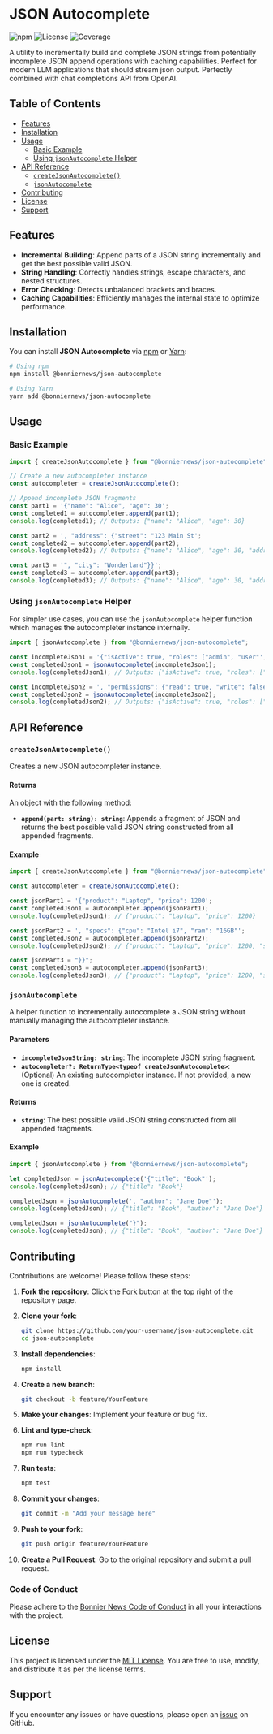# JSON Autocomplete

![npm](https://img.shields.io/npm/v/@bonniernews/json-autocomplete)
![License](https://img.shields.io/npm/l/@bonniernews/json-autocomplete)
![Coverage](https://img.shields.io/badge/coverage-100%25-brightgreen)

A utility to incrementally build and complete JSON strings from potentially incomplete JSON append operations with caching capabilities. Perfect for modern LLM applications that should stream json output. Perfectly combined with chat completions API from OpenAI.

## Table of Contents

- [Features](#features)
- [Installation](#installation)
- [Usage](#usage)
  - [Basic Example](#basic-example)
  - [Using `jsonAutocomplete` Helper](#using-jsonautocomplete-helper)
- [API Reference](#api-reference)
  - [`createJsonAutocomplete()`](#createjsonautocomplete)
  - [`jsonAutocomplete`](#jsonautocomplete)
- [Contributing](#contributing)
- [License](#license)
- [Support](#support)

## Features

- **Incremental Building**: Append parts of a JSON string incrementally and get the best possible valid JSON.
- **String Handling**: Correctly handles strings, escape characters, and nested structures.
- **Error Checking**: Detects unbalanced brackets and braces.
- **Caching Capabilities**: Efficiently manages the internal state to optimize performance.

## Installation

You can install **JSON Autocomplete** via [npm](https://www.npmjs.com/) or [Yarn](https://yarnpkg.com/):

```bash
# Using npm
npm install @bonniernews/json-autocomplete

# Using Yarn
yarn add @bonniernews/json-autocomplete
```

## Usage

### Basic Example

```typescript
import { createJsonAutocomplete } from "@bonniernews/json-autocomplete";

// Create a new autocompleter instance
const autocompleter = createJsonAutocomplete();

// Append incomplete JSON fragments
const part1 = '{"name": "Alice", "age": 30';
const completed1 = autocompleter.append(part1);
console.log(completed1); // Outputs: {"name": "Alice", "age": 30}

const part2 = ', "address": {"street": "123 Main St';
const completed2 = autocompleter.append(part2);
console.log(completed2); // Outputs: {"name": "Alice", "age": 30, "address": {"street": "123 Main St"}}

const part3 = '", "city": "Wonderland"}}';
const completed3 = autocompleter.append(part3);
console.log(completed3); // Outputs: {"name": "Alice", "age": 30, "address": {"street": "123 Main St", "city": "Wonderland"}}
```

### Using `jsonAutocomplete` Helper

For simpler use cases, you can use the `jsonAutocomplete` helper function which manages the autocompleter instance internally.

```typescript
import { jsonAutocomplete } from "@bonniernews/json-autocomplete";

const incompleteJson1 = '{"isActive": true, "roles": ["admin", "user"';
const completedJson1 = jsonAutocomplete(incompleteJson1);
console.log(completedJson1); // Outputs: {"isActive": true, "roles": ["admin", "user"]}

const incompleteJson2 = ', "permissions": {"read": true, "write": false';
const completedJson2 = jsonAutocomplete(incompleteJson2);
console.log(completedJson2); // Outputs: {"isActive": true, "roles": ["admin", "user"], "permissions": {"read": true, "write": false}}
```

## API Reference

### `createJsonAutocomplete()`

Creates a new JSON autocompleter instance.

#### Returns

An object with the following method:

- **`append(part: string): string`**: Appends a fragment of JSON and returns the best possible valid JSON string constructed from all appended fragments.

#### Example

```typescript
import { createJsonAutocomplete } from "@bonniernews/json-autocomplete";

const autocompleter = createJsonAutocomplete();

const jsonPart1 = '{"product": "Laptop", "price": 1200';
const completedJson1 = autocompleter.append(jsonPart1);
console.log(completedJson1); // {"product": "Laptop", "price": 1200}

const jsonPart2 = ', "specs": {"cpu": "Intel i7", "ram": "16GB"';
const completedJson2 = autocompleter.append(jsonPart2);
console.log(completedJson2); // {"product": "Laptop", "price": 1200, "specs": {"cpu": "Intel i7", "ram": "16GB"}}

const jsonPart3 = "}}";
const completedJson3 = autocompleter.append(jsonPart3);
console.log(completedJson3); // {"product": "Laptop", "price": 1200, "specs": {"cpu": "Intel i7", "ram": "16GB"}}
```

### `jsonAutocomplete`

A helper function to incrementally autocomplete a JSON string without manually managing the autocompleter instance.

#### Parameters

- **`incompleteJsonString: string`**: The incomplete JSON string fragment.
- **`autocompleter?: ReturnType<typeof createJsonAutocomplete>`**: (Optional) An existing autocompleter instance. If not provided, a new one is created.

#### Returns

- **`string`**: The best possible valid JSON string constructed from all appended fragments.

#### Example

```typescript
import { jsonAutocomplete } from "@bonniernews/json-autocomplete";

let completedJson = jsonAutocomplete('{"title": "Book"');
console.log(completedJson); // {"title": "Book"}

completedJson = jsonAutocomplete(', "author": "Jane Doe"');
console.log(completedJson); // {"title": "Book", "author": "Jane Doe"}

completedJson = jsonAutocomplete("}");
console.log(completedJson); // {"title": "Book", "author": "Jane Doe"}
```

## Contributing

Contributions are welcome! Please follow these steps:

1. **Fork the repository**: Click the [Fork](https://github.com/BonnierNews/json-autocomplete/fork) button at the top right of the repository page.
2. **Clone your fork**:

   ```bash
   git clone https://github.com/your-username/json-autocomplete.git
   cd json-autocomplete
   ```

3. **Install dependencies**:

   ```bash
   npm install
   ```

4. **Create a new branch**:

   ```bash
   git checkout -b feature/YourFeature
   ```

5. **Make your changes**: Implement your feature or bug fix.
6. **Lint and type-check**:

   ```bash
   npm run lint
   npm run typecheck
   ```

7. **Run tests**:

   ```bash
   npm test
   ```

8. **Commit your changes**:

   ```bash
   git commit -m "Add your message here"
   ```

9. **Push to your fork**:

   ```bash
   git push origin feature/YourFeature
   ```

10. **Create a Pull Request**: Go to the original repository and submit a pull request.

### Code of Conduct

Please adhere to the [Bonnier News Code of Conduct](https://github.com/BonnierNews/json-autocomplete/blob/main/CODE_OF_CONDUCT.md) in all your interactions with the project.

## License

This project is licensed under the [MIT License](./LICENSE). You are free to use, modify, and distribute it as per the license terms.

## Support

If you encounter any issues or have questions, please open an [issue](https://github.com/BonnierNews/json-autocomplete/issues) on GitHub.

